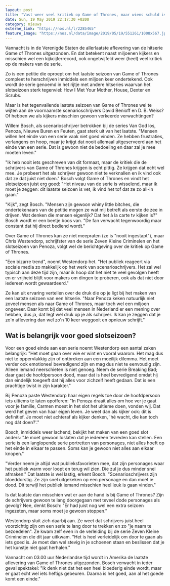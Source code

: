 ```yaml
---
layout: post
title: "Vast weer veel kritiek op Game of Thrones, maar wiens schuld is dat?"
date: Sun, 19 May 2019 22:17:30 +0200
category: nieuws
externe_link: "https://nos.nl/l/2285465"
feature_image: "https://nos.nl/data/image/2019/05/19/551261/1008x567.jpg"
---
```


<p>Vannacht is in de Verenigde Staten de allerlaatste aflevering van de hitserie Game of Thrones uitgezonden. En dat betekent naast miljoenen kijkers en misschien wel een kijkcijferrecord, ook ongetwijfeld weer (heel) veel kritiek op de makers van de serie.</p>
<p>Zo is een petitie die oproept om het laatste seizoen van Game of Thrones compleet te herschrijven inmiddels een miljoen keer ondertekend. Ook wordt de serie genoemd in het rijtje met andere hitseries waarvan het slotseizoen sterk tegenviel: How I Met Your Mother, House, Dexter en Scrubs.</p>
<p>Maar is het tegenvallende laatste seizoen van Game of Thrones wel te wijten aan de voornaamste scenarioschrijvers David Benioff en D. B. Weiss? Of hebben we als kijkers misschien gewoon verkeerde verwachtingen?</p>
<p>Willem Bosch, als scenarioschrijver betrokken bij de series Van God los, Penoza, Nieuwe Buren en Feuten, gaat sterk uit van het laatste. "Mensen willen het einde van een serie vaak niet goed vinden. Ze hebben frustraties, verlangens en hoop, maar je krijgt dat nooit allemaal uitgeserveerd aan het einde van een serie. Dat is gewoon niet de bedoeling en daar zal je mee moeten leven."</p>
<p>"Ik heb nooit iets geschreven van dit formaat, maar de kritiek die de schrijvers van Game of Thrones krijgen is echt pittig. Ze krijgen dat echt wel mee. Je probeert het als schrijver gewoon niet te verknallen en ik vind ook dat ze dat juist niet doen." Bosch volgt Game of Thrones en vindt het slotseizoen juist erg goed: "Het niveau van de serie is wisselend, maar ik moet je zeggen: dit laatste seizoen is vet, ik vind het tof dat ze zo all-in gaan."</p>
<p>"Kijk", zegt Bosch. "Mensen zijn gewoon whiny little bitches, die ondertekenaars van de petitie mogen ze wat mij betreft als eerste de zee in drijven. Wat denken die mensen eigenlijk? Dat het à la carte tv kijken is?" Bosch wordt er een beetje boos van. "De fan verwacht tegenwoordig maar constant dat hij direct bediend wordt."</p>
<p>Over Game of Thrones kan ze niet meepraten (ze is "nooit ingestapt"), maar Chris Westendorp, schrijfster van de serie Zeven Kleine Criminelen en het slotseizoen van Penoza, volgt wel de berichtgeving over de kritiek op Game of Thrones.</p>
<p>"Een bizarre trend", noemt Westendorp het. "Het publiek reageert via sociale media zo makkelijk op het werk van scenarioschrijvers. Het zal wel typisch aan deze tijd zijn, maar ik hoop dat het niet te veel gevolgen heeft en er vrijheid blijft voor makers om dingen te proberen, ook als dat niet door iedereen wordt gewaardeerd."</p>
<p>Ze kan uit ervaring vertellen over de druk die op je ligt bij het maken van een laatste seizoen van een hitserie. "Naar Penoza keken natuurlijk niet zoveel mensen als naar Game of Thrones, maar toch wel een miljoen ongeveer. Daar komt bij dat veel mensen in Nederland er een mening over hebben, dus ja, dat legt wel druk op je als schrijver. Ik kan je zeggen dat je zo'n aflevering dan wel zo'n 10 keer weggooit en opnieuw schrijft."</p>
<h2>Wat is belangrijk voor goed slotseizoen?</h2>
<p>Voor een goed einde aan een serie noemt Westendorp een aantal zaken belangrijk: "Het moet gaan over wie er wint en vooral waarom. Het mag dus niet te oppervlakkig zijn of ontbreken aan een moeilijk dilemma. Het moet verder ook emotioneel bevredigend zijn en mag dus niet te eenvoudig zijn. Alleen iemand neerschieten is niet genoeg. Neem de serie Breaking Bad; daar gaat de hoofdpersoon dood, maar dat is heel bevredigend omdat hij dan eindelijk toegeeft dat hij alles voor zichzelf heeft gedaan. Dat is een prachtige twist in zijn karakter."</p>
<p>Bij Penoza paste Westendorp haar eigen regels toe door de hoofdpersoon iets ultiems te laten opofferen: "In Penoza draait alles om hoe ver je gaat voor je familie, Carmen moest in het slot het ultieme doen, vonden wij. Dat werd het geven van haar eigen leven. Je weet dan als kijker ook: dit is definitief. Je moet niet achteraf als kijker denken, 'hé wacht, die kan toch nog dát doen?'."</p>
<p>Bosch, inmiddels weer lachend, bekijkt het maken van een goed slot anders: "Je moet gewoon loslaten dat je iedereen tevreden kan stellen. Een serie is een langlopende serie portretten van personages, niet alles hoeft op het einde in elkaar te passen. Soms kan je gewoon niet alles aan elkaar knopen."</p>
<p>"Verder neem je altijd wat publieksfavorieten mee, dat zijn personages waar het publiek warm voor loopt en terug wil zien. Die zul je dus minder snel afmaken." Dat laatste is wel lastig, erkent Bosch. "Scenarioschrijvers zijn bloeddorstig. Ze zijn snel uitgekeken op een personage en dan moet ie dood. Dit terwijl het publiek iemand misschien heel leuk is gaan vinden."</p>
<p>Is dat laatste dan misschien wat er aan de hand is bij Game of Thrones? Zijn de schrijvers gewoon te lang doorgegaan met teveel dode personages als gevolg? Nee, denkt Bosch: "Er had juist nog wel een extra seizoen ingezeten, maar soms moet je gewoon stoppen."</p>
<p>Westendorp sluit zich daarbij aan. Ze weet dat schrijvers juist heel voorzichtig zijn om een serie te lang door te trekken en zo "je naam te bezoedelen". Ze kwam zelf even in de verleiding bij de serie Zeven Kleine Criminelen die dit jaar uitkwam. "Het is heel verleidelijk om door te gaan als iets goed is. Je moet dan wel stevig in je schoenen staan en beslissen dat je het kunstje niet gaat herhalen."</p>
<p>Vannacht om 03.00 uur Nederlandse tijd wordt in Amerika de laatste aflevering van Game of Thrones uitgezonden. Bosch verwacht in ieder geval spektakel: "Ik denk niet dat het een heel bloederig einde wordt, maar er gaat echt wel iets heftigs gebeuren. Daarna is het goed, aan al het goede komt een einde."</p>
